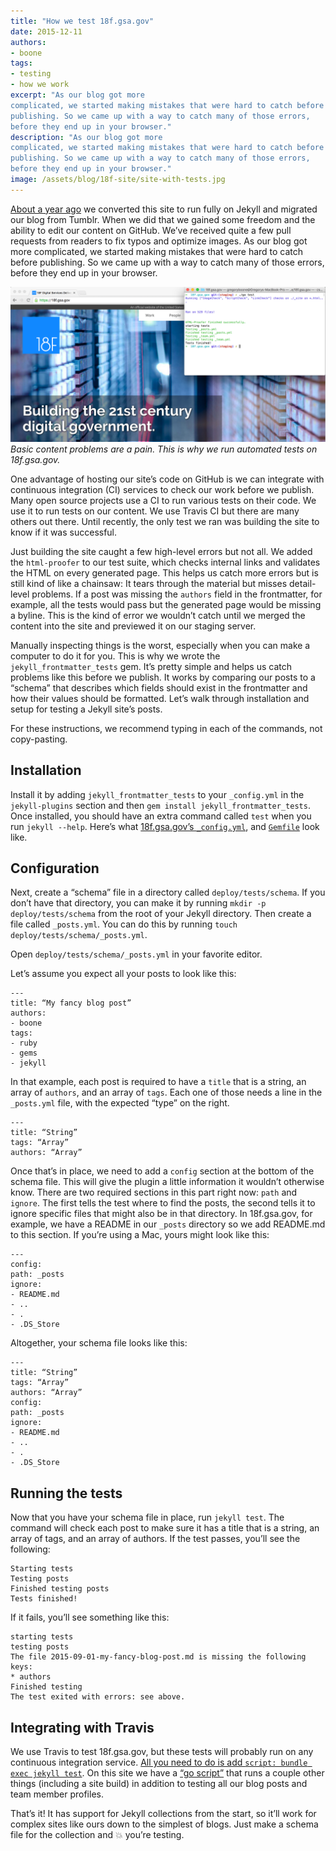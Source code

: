 ```yaml
---
title: "How we test 18f.gsa.gov"
date: 2015-12-11
authors:
- boone
tags:
- testing
- how we work
excerpt: "As our blog got more
complicated, we started making mistakes that were hard to catch before
publishing. So we came up with a way to catch many of those errors,
before they end up in your browser."
description: "As our blog got more
complicated, we started making mistakes that were hard to catch before
publishing. So we came up with a way to catch many of those errors,
before they end up in your browser."
image: /assets/blog/18f-site/site-with-tests.jpg
---
```


[About a year ago](https://18f.gsa.gov/2014/11/17/taking-control-of-our-website-with-jekyll-and-webhooks/)
we converted this site to run fully on Jekyll and migrated our blog from
Tumblr. When we did that we gained some freedom and the ability to edit
our content on GitHub. We’ve received quite a few pull requests from
readers to fix typos and optimize images. As our blog got more
complicated, we started making mistakes that were hard to catch before
publishing. So we came up with a way to catch many of those errors,
before they end up in your browser.

![A screenshot of an image error](/assets/blog/18f-site/site-with-tests.png)
*Basic content problems are a pain. This is why we run automated tests on 18f.gsa.gov.*

One advantage of hosting our site’s code on GitHub is we can integrate
with continuous integration (CI) services to check our work before we
publish. Many open source projects use a CI to run various tests on
their code. We use it to run tests on our content. We use Travis CI but
there are many others out there. Until recently, the only test we ran
was building the site to know if it was successful.

Just building the site caught a few high-level errors but not all. We
added the `html-proofer` to our test suite, which checks internal
links and validates the HTML on every generated page. This helps us
catch more errors but is still kind of like a chainsaw: It tears through
the material but misses detail-level problems. If a post was missing the
`authors` field in the frontmatter, for example, all the tests would
pass but the generated page would be missing a byline. This is the kind
of error we wouldn’t catch until we merged the content into the site and
previewed it on our staging server.

Manually inspecting things is the worst, especially when you can make a
computer to do it for you. This is why we wrote the
`jekyll_frontmatter_tests` gem. It’s pretty simple and helps us
catch problems like this before we publish. It works by comparing our
posts to a “schema” that describes which fields should exist in the
frontmatter and how their values should be formatted. Let’s walk through
installation and setup for testing a Jekyll site’s posts.

For these instructions, we recommend typing in each of the commands, not
copy-pasting.

## Installation

Install it by adding `jekyll_frontmatter_tests` to your
`_config.yml` in the `jekyll-plugins` section and then `gem
install jekyll_frontmatter_tests`. Once installed, you should have an
extra command called `test` when you run `jekyll --help`. Here’s
what [18f.gsa.gov’s `_config.yml`](https://github.com/18F/18f.gsa.gov/blob/staging/_config.yml),
and [`Gemfile`](https://github.com/18F/18f.gsa.gov/blob/staging/Gemfile)
look like.

## Configuration

Next, create a “schema” file in a directory called
`deploy/tests/schema`. If you don’t have that directory, you can make
it by running `mkdir -p deploy/tests/schema` from the root of your
Jekyll directory. Then create a file called `_posts.yml`. You can do
this by running `touch deploy/tests/schema/_posts.yml`.

Open `deploy/tests/schema/_posts.yml` in your favorite editor.

Let’s assume you expect all your posts to look like this:

```
---
title: “My fancy blog post”
authors:
- boone
tags:
- ruby
- gems
- jekyll
```

In that example, each post is required to have a `title` that is a
string, an array of `authors`, and an array of `tags`. Each one of
those needs a line in the `_posts.yml` file, with the expected “type”
on the right.

```
---
title: “String”
tags: “Array”
authors: “Array”
```

Once that’s in place, we need to add a `config` section at the bottom
of the schema file. This will give the plugin a little information it
wouldn’t otherwise know. There are two required sections in this part
right now: `path` and `ignore`. The first tells the test where to
find the posts, the second tells it to ignore specific files that might
also be in that directory. In 18f.gsa.gov, for example, we have a README
in our `_posts` directory so we add README.md to this section. If
you’re using a Mac, yours might look like this:

```
---
config:
path: _posts
ignore:
- README.md
- ..
- .
- .DS_Store
```

Altogether, your schema file looks like this:

```
---
title: “String”
tags: “Array”
authors: “Array”
config:
path: _posts
ignore:
- README.md
- ..
- .
- .DS_Store
```

## Running the tests

Now that you have your schema file in place, run `jekyll test`. The
command will check each post to make sure it has a title that is a
string, an array of tags, and an array of authors. If the test passes,
you’ll see the following:

```
Starting tests
Testing posts
Finished testing posts
Tests finished!
```

If it fails, you’ll see something like this:

```
starting tests
testing posts
The file 2015-09-01-my-fancy-blog-post.md is missing the following keys:
* authors
Finished testing
The test exited with errors: see above.
```

## Integrating with Travis

We use Travis to test 18f.gsa.gov, but these tests will probably run on
any continuous integration service. [All you need to do is add
`script: bundle exec jekyll
test`](https://github.com/18F/18f.gsa.gov/blob/staging/.travis.yml#L10).
On this site we have a [“go
script”](https://github.com/18F/18f.gsa.gov/blob/staging/go) that runs
a couple other things (including a site build) in addition to testing
all our blog posts and team member profiles.

That’s it! It has support for Jekyll collections from the start, so
it’ll work for complex sites like ours down to the simplest of blogs.
Just make a schema file for the collection and :boom: you’re testing.
